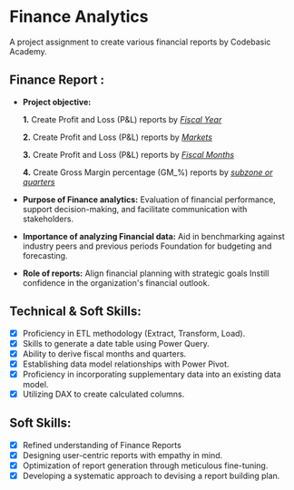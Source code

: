 # Finance Analytics
A project assignment to create various financial reports by Codebasic Academy.

## Finance Report :

- **Project objective:** 

    **1.** Create Profit and Loss (P&L) reports by _[Fiscal Year](https://github.com/Vivek-S1n9h/Finance-Analytics-Report/blob/main/Profit_and_Loss_by_year.pdf)_ 

    **2.** Create Profit and Loss (P&L) reports by _[Markets](https://github.com/Vivek-S1n9h/Finance-Analytics-Report/blob/main/Profit_and_Loss_by_markets.pdf)_

    **3.** Create Profit and Loss (P&L) reports by _[Fiscal Months](https://github.com/Vivek-S1n9h/Finance-Analytics-Report/blob/main/Profit_and_Loss_by_months.pdf)_

    **4.** Create Gross Margin percentage (GM_%) reports by _[subzone or quarters](https://github.com/Vivek-S1n9h/Finance-Analytics-Report/blob/main/Gross_margin_%25_by_qtr.pdf)_

- **Purpose of Finance analytics:** Evaluation of financial performance, support decision-making, and facilitate communication with stakeholders.

- **Importance of analyzing Financial data:** Aid in benchmarking against industry peers and previous periods Foundation for budgeting and forecasting.

- **Role of reports:** Align financial planning with strategic goals Instill confidence in the organization's financial outlook.


## Technical & Soft Skills:
- [x]	Proficiency in ETL methodology (Extract, Transform, Load).
- [x]	Skills to generate a date table using Power Query.
- [x]	Ability to derive fiscal months and quarters.
- [x]	Establishing data model relationships with Power Pivot.
- [x]	Proficiency in incorporating supplementary data into an existing data model.
- [x]	Utilizing DAX to create calculated columns.

## Soft Skills:
- [x]	Refined understanding of Finance Reports
- [x]	Designing user-centric reports with empathy in mind.
- [x]	Optimization of report generation through meticulous fine-tuning.
- [x]	Developing a systematic approach to devising a report building plan.
